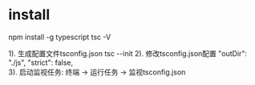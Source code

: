 # install


npm install -g typescript
tsc -V 

1). 生成配置文件tsconfig.json
    tsc --init
2). 修改tsconfig.json配置
    "outDir": "./js",
    "strict": false,    
3). 启动监视任务: 
    终端 -> 运行任务 -> 监视tsconfig.json
